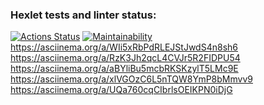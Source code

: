 ### Hexlet tests and linter status:
[![Actions Status](https://github.com/SaulBadmannn/frontend-project-44/workflows/hexlet-check/badge.svg)](https://github.com/SaulBadmannn/frontend-project-44/actions)
[![Maintainability](https://api.codeclimate.com/v1/badges/8b4000b3ea68968a1317/maintainability)](https://codeclimate.com/github/SaulBadmannn/frontend-project-44/maintainability)
https://asciinema.org/a/WIi5xRbPdRLEJStJwdS4n8sh6
https://asciinema.org/a/RzK3Jh2qcL4CVJr5R2FIDPU54
https://asciinema.org/a/aBYliBu5mcbRKSKzylT5LMc9E
https://asciinema.org/a/xlVGOzC6L5nTQW8YmP8bMmvv9
https://asciinema.org/a/UQa760cqCIbrlsOEIKPN0iDjG